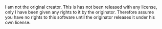 I am not the original creator.  This is has not been released with any license, only I have been given any rights to it by the originator.  Therefore assume you have no rights to this software until the originator releases it under his own license. 
